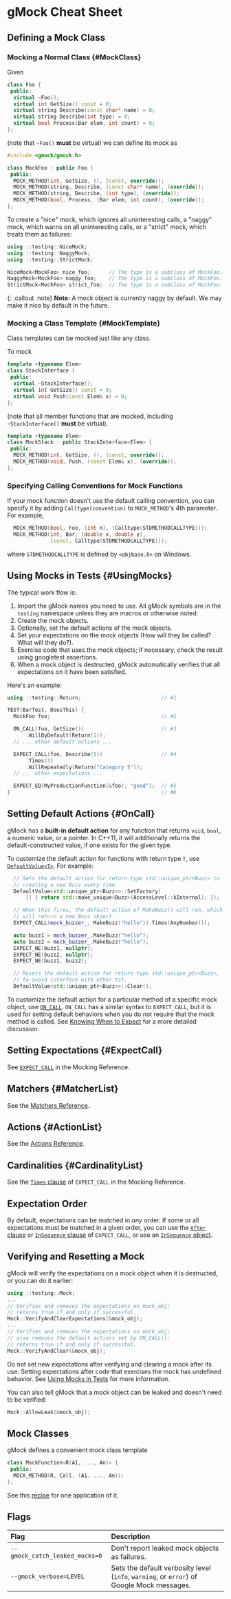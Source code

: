 # gMock Cheat Sheet

## Defining a Mock Class

### Mocking a Normal Class {#MockClass}

Given

```cpp
class Foo {
 public:
  virtual ~Foo();
  virtual int GetSize() const = 0;
  virtual string Describe(const char* name) = 0;
  virtual string Describe(int type) = 0;
  virtual bool Process(Bar elem, int count) = 0;
};
```

(note that `~Foo()` **must** be virtual) we can define its mock as

```cpp
#include <gmock/gmock.h>

class MockFoo : public Foo {
 public:
  MOCK_METHOD(int, GetSize, (), (const, override));
  MOCK_METHOD(string, Describe, (const char* name), (override));
  MOCK_METHOD(string, Describe, (int type), (override));
  MOCK_METHOD(bool, Process, (Bar elem, int count), (override));
};
```

To create a "nice" mock, which ignores all uninteresting calls, a "naggy" mock,
which warns on all uninteresting calls, or a "strict" mock, which treats them as
failures:

```cpp
using ::testing::NiceMock;
using ::testing::NaggyMock;
using ::testing::StrictMock;

NiceMock<MockFoo> nice_foo;      // The type is a subclass of MockFoo.
NaggyMock<MockFoo> naggy_foo;    // The type is a subclass of MockFoo.
StrictMock<MockFoo> strict_foo;  // The type is a subclass of MockFoo.
```

{: .callout .note}
**Note:** A mock object is currently naggy by default. We may make it nice by
default in the future.

### Mocking a Class Template {#MockTemplate}

Class templates can be mocked just like any class.

To mock

```cpp
template <typename Elem>
class StackInterface {
 public:
  virtual ~StackInterface();
  virtual int GetSize() const = 0;
  virtual void Push(const Elem& x) = 0;
};
```

(note that all member functions that are mocked, including `~StackInterface()`
**must** be virtual).

```cpp
template <typename Elem>
class MockStack : public StackInterface<Elem> {
 public:
  MOCK_METHOD(int, GetSize, (), (const, override));
  MOCK_METHOD(void, Push, (const Elem& x), (override));
};
```

### Specifying Calling Conventions for Mock Functions

If your mock function doesn't use the default calling convention, you can
specify it by adding `Calltype(convention)` to `MOCK_METHOD`'s 4th parameter.
For example,

```cpp
  MOCK_METHOD(bool, Foo, (int n), (Calltype(STDMETHODCALLTYPE)));
  MOCK_METHOD(int, Bar, (double x, double y),
              (const, Calltype(STDMETHODCALLTYPE)));
```

where `STDMETHODCALLTYPE` is defined by `<objbase.h>` on Windows.

## Using Mocks in Tests {#UsingMocks}

The typical work flow is:

1.  Import the gMock names you need to use. All gMock symbols are in the
    `testing` namespace unless they are macros or otherwise noted.
2.  Create the mock objects.
3.  Optionally, set the default actions of the mock objects.
4.  Set your expectations on the mock objects (How will they be called? What
    will they do?).
5.  Exercise code that uses the mock objects; if necessary, check the result
    using googletest assertions.
6.  When a mock object is destructed, gMock automatically verifies that all
    expectations on it have been satisfied.

Here's an example:

```cpp
using ::testing::Return;                          // #1

TEST(BarTest, DoesThis) {
  MockFoo foo;                                    // #2

  ON_CALL(foo, GetSize())                         // #3
      .WillByDefault(Return(1));
  // ... other default actions ...

  EXPECT_CALL(foo, Describe(5))                   // #4
      .Times(3)
      .WillRepeatedly(Return("Category 5"));
  // ... other expectations ...

  EXPECT_EQ(MyProductionFunction(&foo), "good");  // #5
}                                                 // #6
```

## Setting Default Actions {#OnCall}

gMock has a **built-in default action** for any function that returns `void`,
`bool`, a numeric value, or a pointer. In C++11, it will additionally returns
the default-constructed value, if one exists for the given type.

To customize the default action for functions with return type `T`, use
[`DefaultValue<T>`](reference/mocking.md#DefaultValue). For example:

```cpp
  // Sets the default action for return type std::unique_ptr<Buzz> to
  // creating a new Buzz every time.
  DefaultValue<std::unique_ptr<Buzz>>::SetFactory(
      [] { return std::make_unique<Buzz>(AccessLevel::kInternal); });

  // When this fires, the default action of MakeBuzz() will run, which
  // will return a new Buzz object.
  EXPECT_CALL(mock_buzzer_, MakeBuzz("hello")).Times(AnyNumber());

  auto buzz1 = mock_buzzer_.MakeBuzz("hello");
  auto buzz2 = mock_buzzer_.MakeBuzz("hello");
  EXPECT_NE(buzz1, nullptr);
  EXPECT_NE(buzz2, nullptr);
  EXPECT_NE(buzz1, buzz2);

  // Resets the default action for return type std::unique_ptr<Buzz>,
  // to avoid interfere with other tst.
  DefaultValue<std::unique_ptr<Buzz>>::Clear();
```

To customize the default action for a particular method of a specific mock
object, use [`ON_CALL`](reference/mocking.md#ON_CALL). `ON_CALL` has a similar
syntax to `EXPECT_CALL`, but it is used for setting default behaviors when you
do not require that the mock method is called. See
[Knowing When to Expect](gmock_cook_book.md#UseOnCall) for a more detailed
discussion.

## Setting Expectations {#ExpectCall}

See [`EXPECT_CALL`](reference/mocking.md#EXPECT_CALL) in the Mocking Reference.

## Matchers {#MatcherList}

See the [Matchers Reference](reference/matchers.md).

## Actions {#ActionList}

See the [Actions Reference](reference/actions.md).

## Cardinalities {#CardinalityList}

See the [`Times` clause](reference/mocking.md#EXPECT_CALL.Times) of
`EXPECT_CALL` in the Mocking Reference.

## Expectation Order

By default, expectations can be matched in *any* order. If some or all
expectations must be matched in a given order, you can use the
[`After` clause](reference/mocking.md#EXPECT_CALL.After) or
[`InSequence` clause](reference/mocking.md#EXPECT_CALL.InSequence) of
`EXPECT_CALL`, or use an [`InSequence` object](reference/mocking.md#InSequence).

## Verifying and Resetting a Mock

gMock will verify the expectations on a mock object when it is destructed, or
you can do it earlier:

```cpp
using ::testing::Mock;
...
// Verifies and removes the expectations on mock_obj;
// returns true if and only if successful.
Mock::VerifyAndClearExpectations(&mock_obj);
...
// Verifies and removes the expectations on mock_obj;
// also removes the default actions set by ON_CALL();
// returns true if and only if successful.
Mock::VerifyAndClear(&mock_obj);
```

Do not set new expectations after verifying and clearing a mock after its use.
Setting expectations after code that exercises the mock has undefined behavior.
See [Using Mocks in Tests](gmock_for_dummies.md#using-mocks-in-tests) for more
information.

You can also tell gMock that a mock object can be leaked and doesn't need to be
verified:

```cpp
Mock::AllowLeak(&mock_obj);
```

## Mock Classes

gMock defines a convenient mock class template

```cpp
class MockFunction<R(A1, ..., An)> {
 public:
  MOCK_METHOD(R, Call, (A1, ..., An));
};
```

See this [recipe](gmock_cook_book.md#UsingCheckPoints) for one application of
it.

## Flags

| Flag                           | Description                               |
| :----------------------------- | :---------------------------------------- |
| `--gmock_catch_leaked_mocks=0` | Don't report leaked mock objects as failures. |
| `--gmock_verbose=LEVEL` | Sets the default verbosity level (`info`, `warning`, or `error`) of Google Mock messages. |
